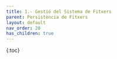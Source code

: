 ```yaml
---
title: 1.- Gestió del Sistema de Fitxers
parent: Persistència de Fitxers
layout: default
nav_order: 20
has_children: true
---
```


{:toc}